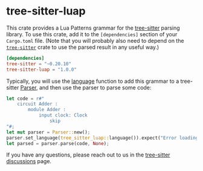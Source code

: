 # tree-sitter-luap

This crate provides a Lua Patterns grammar for the [tree-sitter][] parsing library. To
use this crate, add it to the `[dependencies]` section of your `Cargo.toml`
file. (Note that you will probably also need to depend on the
[`tree-sitter`][tree-sitter crate] crate to use the parsed result in any useful
way.)

```toml
[dependencies]
tree-sitter = "~0.20.10"
tree-sitter-luap = "1.0.0"
```

Typically, you will use the [language][language func] function to add this
grammar to a tree-sitter [Parser][], and then use the parser to parse some code:

```rust
let code = r#"
    circuit Adder :
        module Adder :
            input clock: Clock
                skip
"#;
let mut parser = Parser::new();
parser.set_language(tree_sitter_luap::language()).expect("Error loading Lua Patterns grammar");
let parsed = parser.parse(code, None);
```

If you have any questions, please reach out to us in the [tree-sitter
discussions] page.

[language func]: https://docs.rs/tree-sitter-luap/*/tree_sitter_luap/fn.language.html
[parser]: https://docs.rs/tree-sitter/*/tree_sitter/struct.Parser.html
[tree-sitter]: https://tree-sitter.github.io/
[tree-sitter crate]: https://crates.io/crates/tree-sitter
[tree-sitter discussions]: https://github.com/tree-sitter/tree-sitter/discussions
